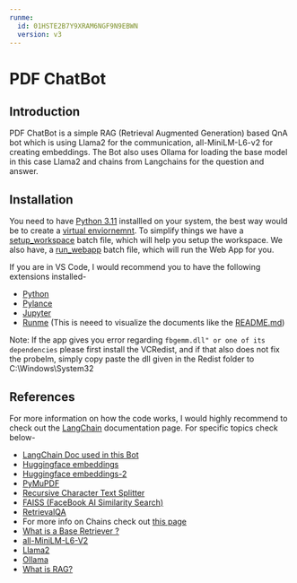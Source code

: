 ```yaml
---
runme:
  id: 01HSTE2B7Y9XRAM6NGF9N9EBWN
  version: v3
---
```


# PDF ChatBot

## Introduction

PDF ChatBot is a simple RAG (Retrieval Augmented Generation) based QnA bot which is using Llama2 for the communication, all-MiniLM-L6-v2 for creating embeddings.
The Bot also uses Ollama for loading the base model in this case Llama2 and chains from Langchains for the question and answer.

## Installation

You need to have [Python 3.11](https://www.python.org/downloads/release/python-3118/) installled on your system, the best way would be to create a [virtual enviornemnt](https://docs.python.org/3/library/venv.html).
To simplify things we have a [setup_workspace](setup_workspace.cmd) batch file, which will help you setup the workspace.
We also have, a [run_webapp](run_webapp.cmd) batch file, which will run the Web App for you.

If you are in VS Code, I would recommend you to have the following extensions installed-

- [Python](https://marketplace.visualstudio.com/items?itemName=ms-python.python)
- [Pylance](https://marketplace.visualstudio.com/items?itemName=ms-python.vscode-pylance)
- [Jupyter](https://marketplace.visualstudio.com/items?itemName=ms-toolsai.jupyter)
- [Runme](https://marketplace.visualstudio.com/items?itemName=stateful.runme) (This is neeed to visualize the documents like the [README.md](README.md))

Note: If the app gives you error regarding `fbgemm.dll" or one of its dependencies` please first install the VCRedist, and if that also does not fix the probelm, simply copy paste the dll given in the Redist folder to C:\Windows\System32 

## References

For more information on how the code works, I would highly recommend to check out the [LangChain](https://python.langchain.com/docs/get_started/introduction) documentation page.
For specific topics check below-

- [LangChain Doc used in this Bot](https://python.langchain.com/docs/get_started/quickstart)
- [Huggingface embeddings](https://python.langchain.com/docs/integrations/platforms/huggingface)
- [Huggingface embeddings-2](https://python.langchain.com/docs/integrations/text_embedding/huggingfacehub)
- [PyMuPDF](https://python.langchain.com/docs/modules/data_connection/document_loaders/pdf)
- [Recursive Character Text Splitter](https://python.langchain.com/docs/modules/data_connection/document_transformers/recursive_text_splitter)
- [FAISS (FaceBook AI Similarity Search)](https://python.langchain.com/docs/integrations/vectorstores/faiss)
- [RetrievalQA](https://api.python.langchain.com/en/latest/chains/langchain.chains.retrieval_qa.base.RetrievalQA.html#langchain.chains.retrieval_qa.base.RetrievalQA)
- For more info on Chains check out [this page](https://python.langchain.com/docs/modules/chains/#legacy-chains)
- [What is a Base Retriever ?](https://api.python.langchain.com/en/latest/retrievers/langchain_core.retrievers.BaseRetriever.html#langchain_core.retrievers.BaseRetriever)
- [all-MiniLM-L6-V2](https://huggingface.co/sentence-transformers/all-MiniLM-L6-v2)
- [Llama2](https://huggingface.co/meta-llama/Llama-2-7b)
- [Ollama](https://ollama.com/)
- [What is RAG?](https://www.databricks.com/glossary/retrieval-augmented-generation-rag)
